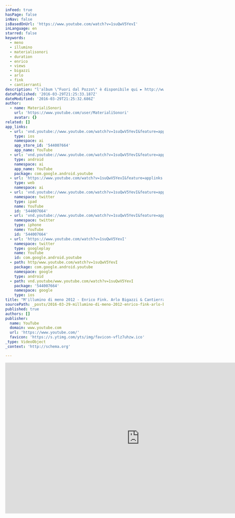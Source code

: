 ```yaml
---
inFeed: true
hasPage: false
inNav: false
isBasedOnUrl: 'https://www.youtube.com/watch?v=1suQwV5YevI'
inLanguage: en
starred: false
keywords:
  - meno
  - illumino
  - materialisonori
  - duration
  - enrico
  - views
  - bigazzi
  - arlo
  - fink
  - cantierranti
description: "l'album \"Fuori dal Pozzo\" è disponibile qui ► http://www.materialisonori.com/ ► iTunes: https://itunes.apple.com/us/album/fuori-dal-pozzo/id835585059 https://www.facebook.com/materialisonoriconcerti http://www.matson.it/artists.php?id=19 altri album di Enrico: ► http://www.materialisonori.com/advanced_search_result.php?keywords=enrico+fink&x=4&y=4 altri album di Arlo: ► http://www.materialisonori.com/advanced_search_result.php?keywords=arlo+bigazzi&x=0&y=0 È vero m'illumino di meno e lo so, lo so, lo so lo so che sembra strano strano ma vedo più lontano vedo chiaro, limpido, vero se m'illumino di meno Cerca di coprire le finestre con le tende scopri di vedere ancora più lontano per mano portami con te, portami con te ma solo sul divano."
datePublished: '2016-03-29T21:25:33.187Z'
dateModified: '2016-03-29T21:25:32.686Z'
author:
  - name: MaterialiSonori
    url: 'https://www.youtube.com/user/MaterialiSonori'
    avatar: {}
related: []
app_links:
  - url: 'vnd.youtube://www.youtube.com/watch?v=1suQwV5YevI&feature=applinks'
    type: ios
    namespace: ai
    app_store_id: '544007664'
    app_name: YouTube
  - url: 'vnd.youtube://www.youtube.com/watch?v=1suQwV5YevI&feature=applinks'
    type: android
    namespace: ai
    app_name: YouTube
    package: com.google.android.youtube
  - url: 'https://www.youtube.com/watch?v=1suQwV5YevI&feature=applinks'
    type: web
    namespace: ai
  - url: 'vnd.youtube://www.youtube.com/watch?v=1suQwV5YevI&feature=applinks'
    namespace: twitter
    type: ipad
    name: YouTube
    id: '544007664'
  - url: 'vnd.youtube://www.youtube.com/watch?v=1suQwV5YevI&feature=applinks'
    namespace: twitter
    type: iphone
    name: YouTube
    id: '544007664'
  - url: 'https://www.youtube.com/watch?v=1suQwV5YevI'
    namespace: twitter
    type: googleplay
    name: YouTube
    id: com.google.android.youtube
  - path: http/www.youtube.com/watch?v=1suQwV5YevI
    package: com.google.android.youtube
    namespace: google
    type: android
  - path: vnd.youtube/www.youtube.com/watch?v=1suQwV5YevI
    package: '544007664'
    namespace: google
    type: ios
title: "M'illumino di meno 2012 - Enrico Fink. Arlo Bigazzi & Cantierranti : Vedo chiaro limpido vero."
sourcePath: _posts/2016-03-29-millumino-di-meno-2012-enrico-fink-arlo-bigazzi-and-cantie.md
published: true
authors: []
publisher:
  name: YouTube
  domain: www.youtube.com
  url: 'https://www.youtube.com/'
  favicon: 'https://s.ytimg.com/yts/img/favicon-vflz7uhzw.ico'
_type: VideoObject
_context: 'http://schema.org'

---
```

<iframe src="https://cdn.embedly.com/widgets/media.html?src=https%3A%2F%2Fwww.youtube.com%2Fembed%2F1suQwV5YevI%3Ffeature%3Doembed&amp;url=https%3A%2F%2Fwww.youtube.com%2Fwatch%3Fv%3D1suQwV5YevI&amp;image=https%3A%2F%2Fi.ytimg.com%2Fvi%2F1suQwV5YevI%2Fhqdefault.jpg&amp;key=b7d04c9b404c499eba89ee7072e1c4f7&amp;type=text%2Fhtml&amp;schema=youtube" width="854" height="480" scrolling="no" frameborder="0" allowfullscreen="allowfullscreen" style=""></iframe>